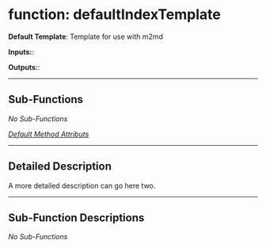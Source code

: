 # function: defaultIndexTemplate

**Default Template**: Template for use with m2md

**Inputs:**: 

**Outputs:**: 

 ***

## Sub-Functions

*No Sub-Functions*

[*Default Method Attributs*](https://www.mathworks.com/help/matlab/matlab_oop/method-attributes.html)

 ***

## Detailed Description


 A more detailed description can go here two.


 ***

## Sub-Function Descriptions

*No Sub-Functions*
